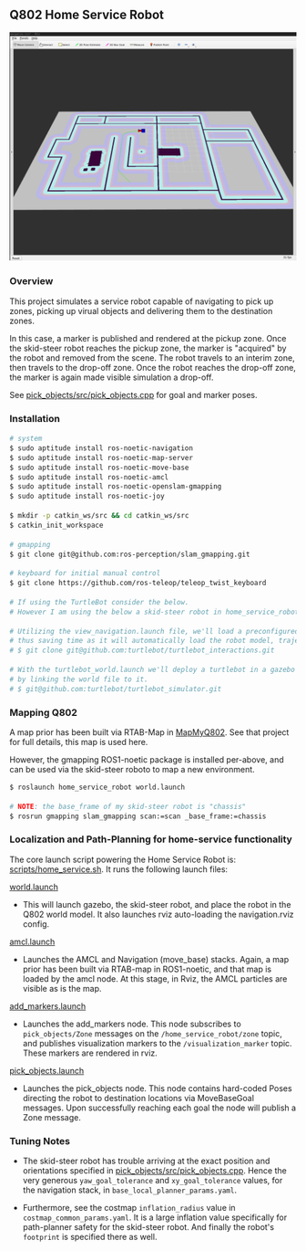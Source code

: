## Q802 Home Service Robot

![](screencaps/hsr3.png)

### Overview

This project simulates a service robot capable of navigating to pick up zones, 
picking up virual objects and delivering them to the destination zones. 

In this case, a marker is published and rendered at the pickup zone.  Once the 
skid-steer robot reaches the pickup zone, the marker is "acquired" by the robot 
and removed from the scene.  The robot travels to an interim zone, then travels 
to the drop-off zone. Once the robot reaches the drop-off zone, the marker is 
again made visible simulation a drop-off.  

See [pick_objects/src/pick_objects.cpp](pick_objects/src/pick_objects.cpp)
for goal and marker poses.

### Installation

```bash
# system
$ sudo aptitude install ros-noetic-navigation
$ sudo aptitude install ros-noetic-map-server
$ sudo aptitude install ros-noetic-move-base
$ sudo aptitude install ros-noetic-amcl
$ sudo aptitude install ros-noetic-openslam-gmapping
$ sudo aptitude install ros-noetic-joy

$ mkdir -p catkin_ws/src && cd catkin_ws/src
$ catkin_init_workspace

# gmapping
$ git clone git@github.com:ros-perception/slam_gmapping.git

# keyboard for initial manual control
$ git clone https://github.com/ros-teleop/teleop_twist_keyboard

# If using the TurtleBot consider the below.  
# However I am using the below a skid-steer robot in home_service_robot

# Utilizing the view_navigation.launch file, we'll load a preconfigured rviz workspace. 
# thus saving time as it will automatically load the robot model, trajectories, and map.
# $ git clone git@github.com:turtlebot/turtlebot_interactions.git

# With the turtlebot_world.launch we'll deploy a turtlebot in a gazebo environment 
# by linking the world file to it.
# $ git@github.com:turtlebot/turtlebot_simulator.git
```

### Mapping Q802

A map prior has been built via RTAB-Map in [MapMyQ802](https://github.com/jfinken/MapMyQ802).
See that project for full details, this map is used here.

However, the gmapping ROS1-noetic package is installed per-above, and can be
used via the skid-steer roboto to map a new environment.

```bash
$ roslaunch home_service_robot world.launch

# NOTE: the base_frame of my skid-steer robot is "chassis"
$ rosrun gmapping slam_gmapping scan:=scan _base_frame:=chassis
```

### Localization and Path-Planning for home-service functionality

The core launch script powering the Home Service Robot is: [scripts/home_service.sh](scripts/home_service.sh).
It runs the following launch files:

[world.launch](home_service_robot/launch/world.launch)

- This will launch gazebo, the skid-steer robot, and place the robot in the Q802
world model.  It also launches rviz auto-loading the navigation.rviz config.

[amcl.launch](home_service_robot/launch/amcl.launch)

- Launches the AMCL and Navigation (move_base) stacks.  Again, a map prior has 
been built via RTAB-map in ROS1-noetic, and that map is loaded by the amcl node.  At
this stage, in Rviz, the AMCL particles are visible as is the map.

[add_markers.launch](add_markers/launch/add_markers.launch)

- Launches the add_markers node.  This node subscribes to `pick_objects/Zone` messages 
on the `/home_service_robot/zone` topic, and publishes visualization markers to the 
`/visualization_marker` topic.  These markers are rendered in rviz.

[pick_objects.launch](pick_objects/launch/pick_objects.launch)
- Launches the pick_objects node.  This node contains hard-coded Poses directing
the robot to destination locations via MoveBaseGoal messages.  Upon
successfully reaching each goal the node will publish a Zone message.

### Tuning Notes

- The skid-steer robot has trouble arriving at the exact position and orientations 
specified in [pick_objects/src/pick_objects.cpp](pick_objects/src/pick_objects.cpp).
Hence the very generous `yaw_goal_tolerance` and `xy_goal_tolerance` values,
for the navigation stack, in `base_local_planner_params.yaml`.

- Furthermore, see the costmap `inflation_radius` value in `costmap_common_params.yaml`.
It is a large inflation value specifically for path-planner safety for the skid-steer robot.  And
finally the robot's `footprint` is specified there as well.